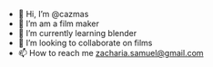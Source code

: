 - 👋 Hi, I’m @cazmas
- 👀 I’m am a film maker
- 🌱 I’m currently learning blender
- 💞️ I’m looking to collaborate on films
- 📫 How to reach me zacharia.samuel@gmail.com

<!---
cazmas/cazmas is a ✨ special ✨ repository because its `README.md` (this file) appears on your GitHub profile.
You can click the Preview link to take a look at your changes.
--->
